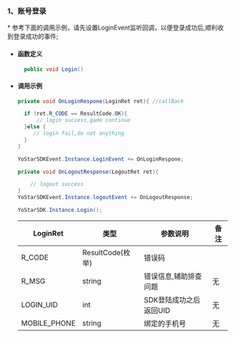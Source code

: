 ### 1、账号登录
<span id = "login"/>

\* 参考下面的调用示例，请先设置LoginEvent监听回调，以便登录成功后,顺利收到登录成功的事件;


- #### 函数定义

  ```cs
    public void Login()
  ```

- #### 调用示例
    ```cs
    private void OnLoginRespone(LoginRet ret){ //callBack

      if (ret.R_CODE == ResultCode.OK){
          // login success,game continue
      }else {
         // login fail,do not anything
      }
    }

    YoStarSDKEvent.Instance.LoginEvent += OnLoginRespone;

    private void OnLogoutResponse(LogoutRet ret){

        // logout success
    }
    YoStarSDKEvent.Instance.logoutEvent += OnLogoutResponse;

    YoStarSDK.Instance.Login();
    ```

    | LoginRet    |类型| 参数说明 | 备注 |
    | -------------- | ------ | ------ | ------ |
    | R_CODE   | ResultCode(枚举) |错误码 |
    | R_MSG     |string| 错误信息,辅助排查问题 | 无 |
    | LOGIN_UID   |int| SDK登陆成功之后返回UID | 无 |
    | MOBILE_PHONE |string| 绑定的手机号 | 无 |





